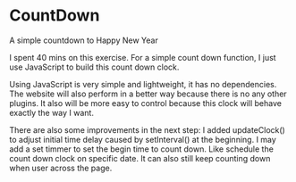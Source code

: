 # CountDown
A simple countdown to Happy New Year

I spent 40 mins on this exercise. For a simple count down function, I just use JavaScript to build this count down clock.

Using JavaScript is very simple and lightweight, it has no dependencies. The website will also perform in a better way because there is no any other plugins. It also will be more easy to control because this clock will behave exactly the way I want.

There are also some improvements in the next step:
I added updateClock() to adjust initial time delay caused by setInterval() at the beginning. 
I may add a set timmer to set the begin time to count down. Like schedule the count down clock on specific date.
It can also still keep counting down when user across the page.

